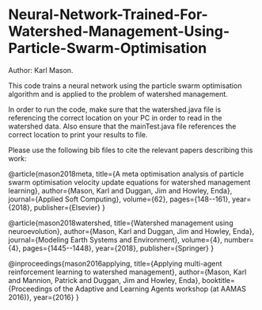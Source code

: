 # Neural-Network-Trained-For-Watershed-Management-Using-Particle-Swarm-Optimisation
Author: Karl Mason. 

This code trains a neural network using the particle swarm optimisation algorithm and is applied to the problem of watershed management. 

In order to run the code, make sure that the watershed.java file is referencing the correct location on your PC in order to read in the watershed data. Also ensure that the mainTest.java file references the correct location to print your results to file.

Please use the following bib files to cite the relevant papers describing this work: 

@article{mason2018meta,   title={A meta optimisation analysis of particle swarm optimisation velocity update equations for watershed management learning},   author={Mason, Karl and Duggan, Jim and Howley, Enda},   journal={Applied Soft Computing},   volume={62},   pages={148--161},   year={2018},   publisher={Elsevier} }  

@article{mason2018watershed,   title={Watershed management using neuroevolution},   author={Mason, Karl and Duggan, Jim and Howley, Enda},   journal={Modeling Earth Systems and Environment},   volume={4},   number={4},   pages={1445--1448},   year={2018},   publisher={Springer} }   

@inproceedings{mason2016applying,   title={Applying multi-agent reinforcement learning to watershed management},   author={Mason, Karl and Mannion, Patrick and Duggan, Jim and Howley, Enda},   booktitle={Proceedings of the Adaptive and Learning Agents workshop (at AAMAS 2016)},   year={2016} }

